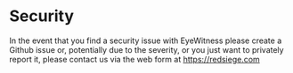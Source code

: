 # Security

In the event that you find a security issue with EyeWitness please create a Github issue or, potentially due to the severity, or you just want to privately report it, please contact us via the web form at https://redsiege.com

